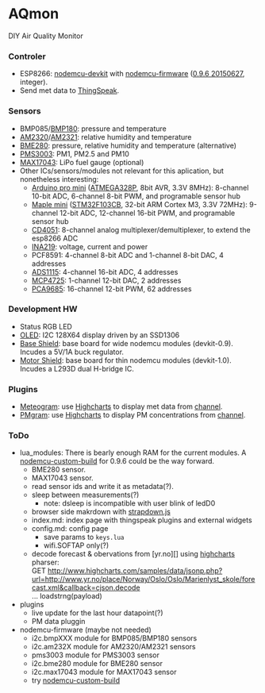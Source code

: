# AQmon
DIY Air Quality Monitor

### Controler

- ESP8266: [nodemcu-devkit][] with [nodemcu-firmware][] ([0.9.6 20150627][], integer).
- Send met data to [ThingSpeak][].

[nodemcu-devkit]:   https://github.com/nodemcu/nodemcu-devkit
[nodemcu-firmware]: https://github.com/nodemcu/nodemcu-firmware
[0.9.6 20150704]:   https://github.com/nodemcu/nodemcu-firmware/releases/tag/0.9.6-dev_20150704
[0.9.6 20150627]:   https://github.com/nodemcu/nodemcu-firmware/releases/tag/0.9.6-dev_20150627
[thingspeak]:       https://thingspeak.com

### Sensors

- BMP085/[BMP180][]: pressure and temperature
- [AM2320][]/[AM2321][]: relative humidity and temperature
- [BME280][]: pressure, relative humidity and temperature (alternative)
- [PMS3003][]: PM1, PM2.5 and PM10
- [MAX17043][]: LiPo fuel gauge (optional)
- Other ICs/sensors/modules not relevant for this aplication, but nonetheless interesting:
  - [Arduino pro mini][] ([ATMEGA328P][], 8bit AVR, 3.3V 8MHz):
      8-channel 10-bit ADC, 6-channel 8-bit PWM, and programable sensor hub
  - [Maple mini][] ([STM32F103CB][], 32-bit ARM Cortex M3, 3.3V 72MHz):
      9-channel 12-bit ADC, 12-channel 16-bit PWM, and programable sensor hub
  - [CD4051][]:   8-channel analog multiplexer/demultiplexer, to extend the esp8266 ADC
  - [INA219][]:  voltage, current and power
  - PCF8591:      4-channel  8-bit ADC and 1-channel 8-bit DAC, 4 addresses
  - [ADS1115][]:  4-channel 16-bit ADC,  4 addresses
  - [MCP4725][]:  1-channel 12-bit DAC,  2 addresses
  - [PCA9685][]: 16-channel 12-bit PWM, 62 addresses

[BMP180]:  http://www.aliexpress.com/snapshot/6747685613.html?orderId=67922658930843
[BME280]:  http://www.aliexpress.com/snapshot/6857975909.html?orderId=68901285360843
[AM2320]:  http://www.aliexpress.com/snapshot/6399232524.html?orderId=65033515010843
[AM2321]:  http://www.aliexpress.com/snapshot/6863602671.html?orderId=68897377730843
[PMS3003]: http://www.aliexpress.com/snapshot/6624872562.html?orderId=66919764160843
[MAX17043]:http://www.aliexpress.com/snapshot/6857975910.html?orderId=68901285370843

[Arduino pro mini]: http://www.aliexpress.com/snapshot/6857975906.html?orderId=68901285330843
[ATMEGA328P]: http://www.atmel.com/devices/atmega328p.aspx
[Maple mini]: http://www.aliexpress.com/item/leaflabs-Leaf-maple-mini-ARM-STM32-compatibility/32229442295.html
[STM32F103CB]: http://www.st.com/internet/mcu/product/189782.jsp
[CD4051]:  http://www.taydaelectronics.com/cd4051-4051-ic-cmos-multiplex-demultiplexer.html
[INA219]:  http://www.aliexpress.com/snapshot/6817337392.html?orderId=68495646070843
[ADS1115]: http://www.aliexpress.com/snapshot/6659529844.html?orderId=67204657930843
[MCP4725]: http://www.aliexpress.com/snapshot/6817337390.html?orderId=68495646090843
[PCA9685]: http://www.aliexpress.com/snapshot/6763611745.html?orderId=68109608820843


### Development HW
- Status RGB LED
- [OLED][]: I2C 128X64 display driven by an SSD1306
- [Base Shield][]:  base board for wide nodemcu modules (devkit-0.9).
  Incudes a 5V/1A buck regulator.
- [Motor Shield][]: base board for thin nodemcu modules (devkit-1.0).
  Incudes a L293D dual H-bridge IC.

[OLED]:         http://www.aliexpress.com/snapshot/6905821870.html?orderId=69209225370843
[Base Shield]:  http://www.aliexpress.com/snapshot/6817337393.html?orderId=68495646110843
[Motor Shield]: http://www.aliexpress.com/snapshot/6775562583.html?orderId=68153436410843

### Plugins

- [Meteogram][]: use [Highcharts][] to display met data from [channel][].
- [PMgram][]: use  [Highcharts][] to display PM concentrations from [channel][].

[meteogram]: http://thingspeak.com/plugins/15643
[pmgram]:    http://thingspeak.com/plugins/24819
[highcharts]:http://www.highcharts.com
[channel]:   http://thingspeak.com/channels/37527

### ToDo

- lua_modules: There is bearly enough RAM for the current modules.
  A [nodemcu-custom-build][] for 0.9.6 could be the way forward.
  - BME280 sensor.
  - MAX17043 sensor.
  - read sensor ids and write it as metadata(?).
  - sleep between measurements(?)
    - note: dsleep is incompatible with user blink of ledD0
  - browser side makrdown with [strapdown.js][]
  - index.md: index page with thingspeak plugins and external widgets
  - config.md: config page
    - save params to `keys.lua`
    - wifi.SOFTAP only(?)
  - decode forecast & obervations from [yr.no][] using [highcharts][] pharser:<br/>
      GET http://www.highcharts.com/samples/data/jsonp.php?url=http://www.yr.no/place/Norway/Oslo/Oslo/Marienlyst_skole/forecast.xml&callback=cjson.decode<br/>
      ... loadstrng(payload)
- plugins
  - live update for the last hour datapoint(?)
  - PM data pluggin
- nodemcu-firmware (maybe not needed)
  - i2c.bmpXXX   module for BMP085/BMP180 sensors
  - i2c.am232X   module for AM2320/AM2321 sensors
  - pms3003      module for PMS3003 sensor
  - i2c.bme280   module for BME280 sensor
  - i2c.max17043 module for MAX17043 sensor
  - try [nodemcu-custom-build][]

[strapdown.js]: http://strapdownjs.com
[luatool.py]: https://github.com/4refr0nt/luatool
[nodemcu-custom-build]: http://frightanic.com/nodemcu-custom-build
